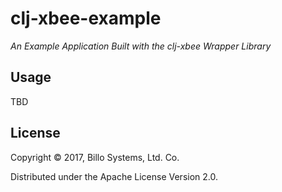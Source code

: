 # clj-xbee-example

*An Example Application Built with the clj-xbee Wrapper Library*

## Usage

TBD

## License

Copyright © 2017, Billo Systems, Ltd. Co.

Distributed under the Apache License Version 2.0.
